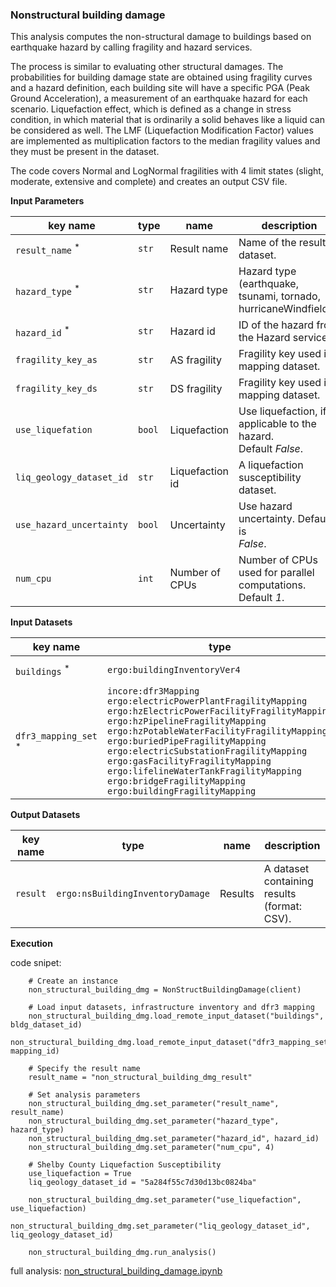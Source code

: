 ### Nonstructural building damage

This analysis computes the non-structural damage to buildings based on earthquake hazard by calling fragility and
hazard services.

The process is similar to evaluating other structural damages. The probabilities for building damage
state are obtained using fragility curves and a hazard definition, each building site will have
a specific PGA (Peak Ground Acceleration), a measurement of an earthquake hazard for each scenario.
Liquefaction effect, which is defined as a change in stress condition, in which material that is ordinarily
a solid behaves like a liquid can be considered as well. The LMF (Liquefaction Modification Factor)
values are implemented as multiplication factors to the median fragility values and they must be present
in the dataset.

The code covers Normal and LogNormal fragilities with 4 limit states (slight, moderate, extensive
and complete) and creates an output CSV file.

**Input Parameters**

key name | type | name | description
--- | --- | --- | ---
`result_name` <sup>*</sup> | `str` | Result name | Name of the result dataset.
`hazard_type` <sup>*</sup> | `str` | Hazard type | Hazard type (earthquake, tsunami, tornado, hurricaneWindfields).
`hazard_id` <sup>*</sup> | `str` | Hazard id | ID of the hazard from the Hazard service.
`fragility_key_as` | `str` | AS fragility | Fragility key used in mapping dataset.
`fragility_key_ds` | `str` | DS fragility | Fragility key used in mapping dataset.
`use_liquefation` | `bool` | Liquefaction | Use liquefaction, if applicable to the hazard. <br>Default *False*.
`liq_geology_dataset_id` | `str` | Liquefaction id | A liquefaction susceptibility dataset.
`use_hazard_uncertainty` | `bool` | Uncertainty | Use hazard uncertainty. Default is <br>*False*.
`num_cpu` | `int` | Number of CPUs | Number of CPUs used for parallel computations. <br>Default *1*.

**Input Datasets**

key name | type | name | description
--- | --- | --- | ---
`buildings` <sup>*</sup> | `ergo:buildingInventoryVer4` | Building dataset |  A building dataset.
`dfr3_mapping_set` <sup>*</sup> | `incore:dfr3Mapping`<br>`ergo:electricPowerPlantFragilityMapping`<br>`ergo:hzElectricPowerFacilityFragilityMapping`<br>`ergo:hzPipelineFragilityMapping`<br>`ergo:hzPotableWaterFacilityFragilityMapping`<br>`ergo:buriedPipeFragilityMapping`<br>`ergo:electricSubstationFragilityMapping`<br>`ergo:gasFacilityFragilityMapping`<br>`ergo:lifelineWaterTankFragilityMapping`<br>`ergo:bridgeFragilityMapping`<br>`ergo:buildingFragilityMapping` | DFR3 Curve mapping dataset | ID of the mapping dataset from the DFR3 service.

**Output Datasets**

key name | type | name | description
--- | --- | --- | ---
`result` | `ergo:nsBuildingInventoryDamage` | Results | A dataset containing results <br>(format: CSV).

**Execution**

code snipet:

```
    # Create an instance
    non_structural_building_dmg = NonStructBuildingDamage(client)

    # Load input datasets, infrastructure inventory and dfr3 mapping
    non_structural_building_dmg.load_remote_input_dataset("buildings", bldg_dataset_id)
    non_structural_building_dmg.load_remote_input_dataset("dfr3_mapping_set", mapping_id)

    # Specify the result name
    result_name = "non_structural_building_dmg_result"

    # Set analysis parameters
    non_structural_building_dmg.set_parameter("result_name", result_name)
    non_structural_building_dmg.set_parameter("hazard_type", hazard_type)
    non_structural_building_dmg.set_parameter("hazard_id", hazard_id)
    non_structural_building_dmg.set_parameter("num_cpu", 4)

    # Shelby County Liquefaction Susceptibility
    use_liquefaction = True
    liq_geology_dataset_id = "5a284f55c7d30d13bc0824ba"

    non_structural_building_dmg.set_parameter("use_liquefaction", use_liquefaction)
    non_structural_building_dmg.set_parameter("liq_geology_dataset_id", liq_geology_dataset_id)

    non_structural_building_dmg.run_analysis()
```

full analysis: [non_structural_building_damage.ipynb](https://github.com/IN-CORE/incore-docs/blob/master/notebooks/non_structural_building_damage.ipynb)
